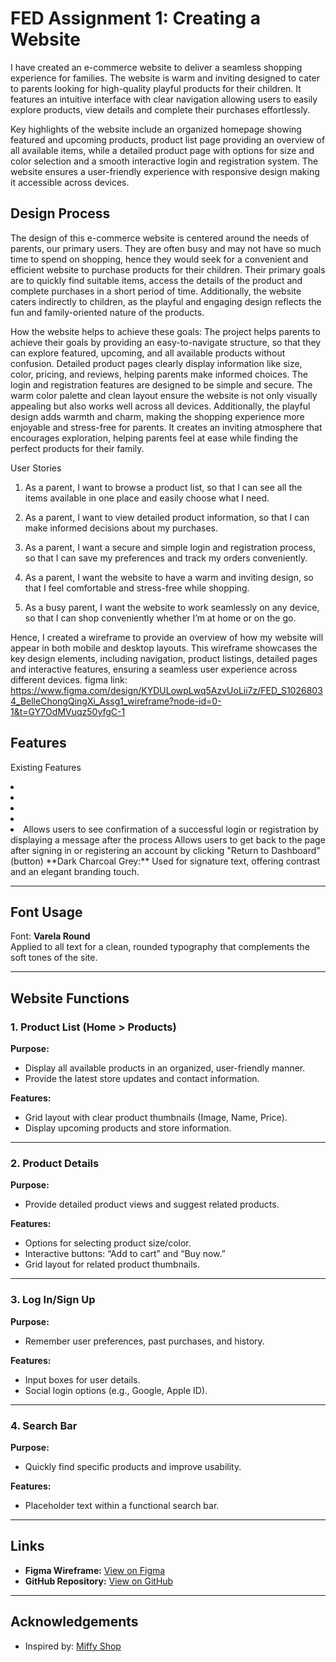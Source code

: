 # FED Assignment 1: Creating a Website
I have created an e-commerce website to deliver a seamless shopping experience for families. The website is warm and inviting designed to cater to parents looking for high-quality playful products for their children. It features an intuitive interface with clear navigation allowing users to easily explore products, view details and complete their purchases effortlessly.

Key highlights of the website include an organized homepage showing featured and upcoming products,  product list page providing an overview of all available items, while a detailed product page with options for size and color selection and a smooth interactive login and registration system. The website ensures a user-friendly experience with responsive design making it accessible across devices.

## Design Process
The design of this e-commerce website is centered around the needs of parents, our primary users. They are often busy and may not have so much time to spend on shopping, hence they would seek for a convenient and efficient website to purchase products for their children. Their primary goals are to quickly find suitable items, access the details of the product and complete purchases in a short period of time. Additionally, the website caters indirectly to children, as the playful and engaging design reflects the fun and family-oriented nature of the products.

How the website helps to achieve these goals:
The project helps parents to achieve their goals by providing an easy-to-navigate structure, so that they can explore featured, upcoming, and all available products without confusion. Detailed product pages clearly display information like size, color, pricing, and reviews, helping parents make informed choices. The login and registration features are designed to be simple and secure. The warm color palette and clean layout ensure the website is not only visually appealing but also works well across all devices. Additionally, the playful design adds warmth and charm, making the shopping experience more enjoyable and stress-free for parents. It creates an inviting atmosphere that encourages exploration, helping parents feel at ease while finding the perfect products for their family.

User Stories

1. As a parent, I want to browse a product list, so that I can see all the items available in one place and easily choose what I need.

2. As a parent, I want to view detailed product information, so that I can make informed decisions about my purchases.

3. As a parent, I want a secure and simple login and registration process, so that I can save my preferences and track my orders conveniently.

4. As a parent, I want the website to have a warm and inviting design, so that I feel comfortable and stress-free while shopping.

5. As a busy parent, I want the website to work seamlessly on any device, so that I can shop conveniently whether I’m at home or on the go.

Hence, I created a wireframe to provide an overview of how my website will appear in both mobile and desktop layouts. This wireframe showcases the key design elements, including navigation, product listings, detailed pages and interactive features, ensuring a seamless user experience across different devices.
figma link: https://www.figma.com/design/KYDULowpLwq5AzvUoLii7z/FED_S10268034_BelleChongQingXi_Assg1_wireframe?node-id=0-1&t=GY7OdMVuqz50yfgC-1

## Features
Existing Features
<li Allows users to navigate to different pages such as the Home, Products, and About Us page, by tapping on the respective links in the header. li/>
<li Allows users to browse all available products, by tapping on the product navigator li/>
<li Allows users to access detailed information about a product, including size, color, price, and description, by clicking on a product in the product list.li/>
<li Allows users to log in to their accounts by entering their email and passwords in the log in pop-up modalli/>
<li Allows users to register their accounts by entering their email and a passwords in the register modal li/>
Allows users to see confirmation of a successful login or registration by displaying a message after the process
Allows users to get back to the page after signing in or registering an account by clicking "Return to Dashboard" (button)
**Dark Charcoal Grey:** Used for signature text, offering contrast and an elegant branding touch.

---

## Font Usage
Font: **Varela Round**  
Applied to all text for a clean, rounded typography that complements the soft tones of the site.

---

## Website Functions

### 1. Product List (Home > Products)
**Purpose:**
- Display all available products in an organized, user-friendly manner.
- Provide the latest store updates and contact information.

**Features:**
- Grid layout with clear product thumbnails (Image, Name, Price).
- Display upcoming products and store information.

---

### 2. Product Details
**Purpose:**
- Provide detailed product views and suggest related products.

**Features:**
- Options for selecting product size/color.
- Interactive buttons: “Add to cart” and “Buy now.”
- Grid layout for related product thumbnails.

---

### 3. Log In/Sign Up
**Purpose:**
- Remember user preferences, past purchases, and history.

**Features:**
- Input boxes for user details.
- Social login options (e.g., Google, Apple ID).

---

### 4. Search Bar
**Purpose:**
- Quickly find specific products and improve usability.

**Features:**
- Placeholder text within a functional search bar.

---

## Links
- **Figma Wireframe:** [View on Figma](https://www.figma.com/design/KYDULowpLwq5AzvUoLii7z/FED_S10268034_BelleChongQingXi_Assg1_wireframe?node-id=0-1&t=GyZTx018YbgzGwmT-1)
- **GitHub Repository:** [View on GitHub](https://github.com/Belle5144/FED_ASG1.git)

---

## Acknowledgements
- Inspired by: [Miffy Shop](https://miffyshop.co.uk/)
